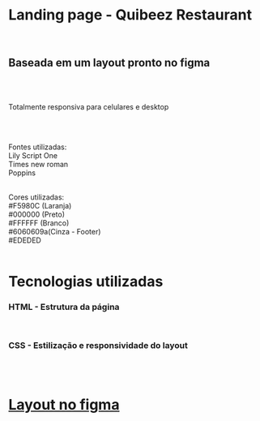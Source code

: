 <h1>Landing page - Quibeez Restaurant</h1>
<br>
<h2>Baseada em um layout pronto no figma</h2>
<br>
<br>
<p>Totalmente responsiva para celulares e desktop</p>
<br>
<br>

Fontes utilizadas: 
<br>
Lily Script One
<br>
Times new roman
<br>
Poppins
<br>
<br>

Cores utilizadas:
<br>
#F5980C (Laranja)
<br>
#000000 (Preto)
<br>
#FFFFFF (Branco)
<br>
#6060609a(Cinza - Footer)
<br>
#EDEDED 
<br>
<br>

# Tecnologias utilizadas
<h3>HTML - Estrutura da página</h3>
<br>
<h3>CSS - Estilização e responsividade do layout</h3>
<br>
<br>

# <a href="https://www.figma.com/design/eaS7EIdn5bDDF5eAiQUtoG/Restaurant-website-Landing-page-(Community)?node-id=201-6&t=j6XMtLlVElmEvVRy-0">Layout no figma</a>

